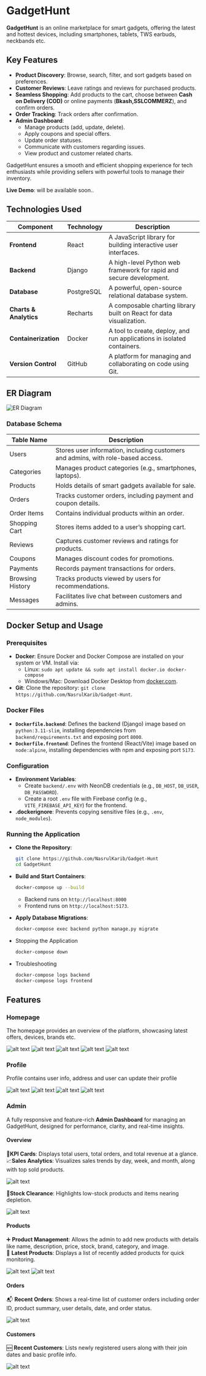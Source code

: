 # GadgetHunt
**GadgetHunt** is an online marketplace for smart gadgets, offering the latest and hottest devices, including smartphones, tablets, TWS earbuds, neckbands etc.

## Key Features

- **Product Discovery**: Browse, search, filter, and sort gadgets based on preferences.
- **Customer Reviews**: Leave ratings and reviews for purchased products.
- **Seamless Shopping**: Add products to the cart, choose between **Cash on Delivery (COD)** or online payments (**Bkash,SSLCOMMERZ**), and confirm orders.
- **Order Tracking**: Track orders after confirmation.
- **Admin Dashboard**:
  - Manage products (add, update, delete).
  - Apply coupons and special offers.
  - Update order statuses.
  - Communicate with customers regarding issues.
  - View product and customer related charts.

GadgetHunt ensures a smooth and efficient shopping experience for tech enthusiasts while providing sellers with powerful tools to manage their inventory.

**Live Demo**: will be available soon..

## Technologies Used

| Component          | Technology   | Description                                                                 |
|--------------------|--------------|-----------------------------------------------------------------------------|
| **Frontend**        | React        | A JavaScript library for building interactive user interfaces.              |
| **Backend**         | Django       | A high-level Python web framework for rapid and secure development.         |
| **Database**        | PostgreSQL   | A powerful, open-source relational database system.                         |
| **Charts & Analytics** | Recharts    | A composable charting library built on React for data visualization.       |
| **Containerization** | Docker       | A tool to create, deploy, and run applications in isolated containers.      |
| **Version Control** | GitHub       | A platform for managing and collaborating on code using Git.               |


## ER Diagram
![ER Diagram](GadgetHunt.png)
### Database Schema


| Table Name       | Description                                                  |
|------------------|--------------------------------------------------------------|
| Users            | Stores user information, including customers and admins, with role-based access. |
| Categories       | Manages product categories (e.g., smartphones, laptops).      |
| Products         | Holds details of smart gadgets available for sale.            |
| Orders           | Tracks customer orders, including payment and coupon details. |
| Order Items      | Contains individual products within an order.                 |
| Shopping Cart    | Stores items added to a user’s shopping cart.                 |
| Reviews          | Captures customer reviews and ratings for products.           |
| Coupons          | Manages discount codes for promotions.                        |
| Payments         | Records payment transactions for orders.                      |
| Browsing History | Tracks products viewed by users for recommendations.          |
| Messages         | Facilitates live chat between customers and admins.           |


## Docker Setup and Usage

### Prerequisites
- **Docker**: Ensure Docker and Docker Compose are installed on your system or VM. Install via:
  - Linux: `sudo apt update && sudo apt install docker.io docker-compose`
  - Windows/Mac: Download Docker Desktop from [docker.com](https://www.docker.com/products/docker-desktop/).
- **Git**: Clone the repository: `git clone https://github.com/NasrulKarib/Gadget-Hunt`.

### Docker Files
- **`Dockerfile.backend`**: Defines the backend (Django) image based on `python:3.11-slim`, installing dependencies from `backend/requirements.txt` and exposing port `8000`.
- **`Dockerfile.frontend`**: Defines the frontend (React/Vite) image based on `node:alpine`, installing dependencies with npm and exposing port `5173`.

### Configuration
- **Environment Variables**:
  - Create `backend/.env` with NeonDB credentials (e.g., `DB_HOST`, `DB_USER`, `DB_PASSWORD`).
  - Create a root `.env` file with Firebase config (e.g., `VITE_FIREBASE_API_KEY`) for the frontend.
- **.dockerignore**: Prevents copying sensitive files (e.g., `.env`, `node_modules`).

### Running the Application
- **Clone the Repository**:
  ```bash
  git clone https://github.com/NasrulKarib/Gadget-Hunt
  cd GadgetHunt
  ```

- **Build and Start Containers**:
  ```bash
  docker-compose up --build
  ```
  - Backend runs on `http://localhost:8000`
  - Frontend runs on `http://localhost:5173`.

- **Apply Database Migrations**:
  ```bash
  docker-compose exec backend python manage.py migrate
  ```
- Stopping the Application
  ```bash
  docker-compose down
  ```

- Troubleshooting
  ```bash
  docker-compose logs backend
  docker-compose logs frontend
  ```

## Features

### Homepage
The homepage provides an overview of the platform, showcasing latest offers, devices, brands etc.

![alt text](./frontend/src/assets/readme/Home/1.png)
![alt text](./frontend/src/assets/readme/Home/2.png)
![alt text](./frontend/src/assets/readme/Home/3.png)
![alt text](./frontend/src/assets/readme/Home/4.png)
![alt text](./frontend/src/assets/readme/Home/5.png)

### Profile
Profile contains user info, address and user can update their profile

![alt text](./frontend/src/assets/readme/Profile/profile1.png)
![alt text](./frontend/src/assets/readme/Profile/profile2.png)
![alt text](./frontend/src/assets/readme/Profile/profile3.png)
![alt text](./frontend/src/assets/readme/Profile/profile4.png)

### Admin
A fully responsive and feature-rich **Admin Dashboard** for managing an GadgetHunt, designed for performance, clarity, and real-time insights.

#### Overview
📌**KPI Cards**: Displays total users, total orders, and total revenue at a glance.\
📈**Sales Analytics**: Visualizes sales trends by day, week, and month, along with top sold products.

![alt text](./frontend/src/assets/readme/Admin/admin_overview1.png)


🚨**Stock Clearance**: Highlights low-stock products and items nearing depletion.

![alt text](./frontend/src/assets/readme/Admin/admin_overview2.png)


#### Products

➕ **Product Management**: Allows the admin to add new products with details like name, description, price, stock, brand, category, and image.\
🧾 **Latest Products**: Displays a list of recently added products for quick monitoring.

![alt text](./frontend/src/assets/readme/Admin/admin_Products.png)
![alt text](./frontend/src/assets/readme/Admin/admin_AddProducts.png)


#### Orders

📬 **Recent Orders**: Shows a real-time list of customer orders including order ID, product summary, user details, date, and order status.

![alt text](./frontend/src/assets/readme/Admin/admin_orders.png)


#### Customers

🆕 **Recent Customers**: Lists newly registered users along with their join dates and basic profile info.

![alt text](./frontend/src/assets/readme/Admin/admin_customers.png)
